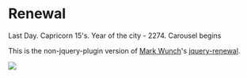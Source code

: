 # Renewal

Last Day. Capricorn 15's. Year of the city - 2274. Carousel begins

This is the non-jquery-plugin version of [Mark Wunch](https://github.com/mwunsch)'s [jquery-renewal](https://github.com/mwunsch/jquery-renewal).

![](http://uprightnetizen.com/img/carrousel.jpg)